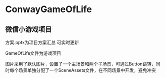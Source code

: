 # ConwayGameOfLife

## 微信小游戏项目

方案.pptx为项目方案汇总 可实时更新

GameOfLife文件为游戏项目

图片采用了默认图片，设置了一个主场景和两个子场景，可通过Button跳转，同时每个场景单独分配了一个SceneAssets文件，在不同场景中开发，避免冲突